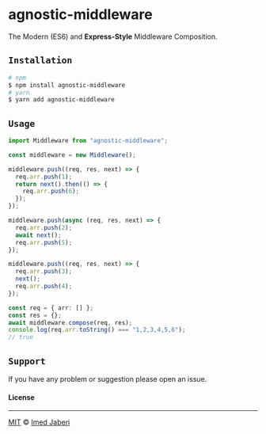 # agnostic-middleware

The Modern (ES6) and **Express-Style** Middleware Composition.

## `Installation`

```bash
# npm
$ npm install agnostic-middleware
# yarn
$ yarn add agnostic-middleware
```

## `Usage`

```typescript
import Middleware from "agnostic-middleware";

const middleware = new Middleware();

middleware.push((req, res, next) => {
  req.arr.push(1);
  return next().then(() => {
    req.arr.push(6);
  });
});

middleware.push(async (req, res, next) => {
  req.arr.push(2);
  await next();
  req.arr.push(5);
});

middleware.push((req, res, next) => {
  req.arr.push(3);
  next();
  req.arr.push(4);
});

const req = { arr: [] };
const res = {};
await middleware.compose(req, res);
console.log(req.arr.toString() === "1,2,3,4,5,6");
// true
```

## `Support`

If you have any problem or suggestion please open an issue.

#### License

---

[MIT](LICENSE) &copy; [Imed Jaberi](https://github.com/3imed-jaberi)
